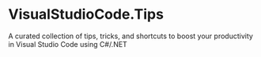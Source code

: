 # VisualStudioCode.Tips
A curated collection of tips, tricks, and shortcuts to boost your productivity in Visual Studio Code using C#/.NET
